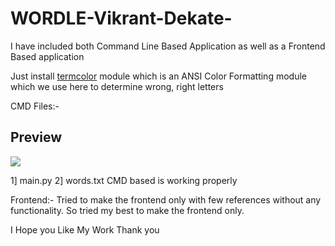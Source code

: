 # WORDLE-Vikrant-Dekate-
I have included both Command Line Based Application as well as a Frontend Based application
<html>
<head>
<p>Just install <a href="https://pypi.org/project/termcolor/"  target="_blank">termcolor</a> module which is an ANSI Color Formatting module which we use here to determine wrong, right letters</p>

CMD Files:-
<h2>Preview</h2>
<!-- <img src="https://drive.google.com/file/d/1h5BzXWD2AfcAONY_XhGLohLMn9HcKz4b/view?usp=sharing"> -->
<img src="https://drive.google.com/file/d/1h5BzXWD2AfcAONY_XhGLohLMn9HcKz4b/view?usp=sharing" >

1] main.py
2] words.txt
CMD based is working properly

Frontend:-
Tried to make the frontend only with few references without any functionality. So tried my best to make the frontend only.

I Hope you Like My Work
Thank you
